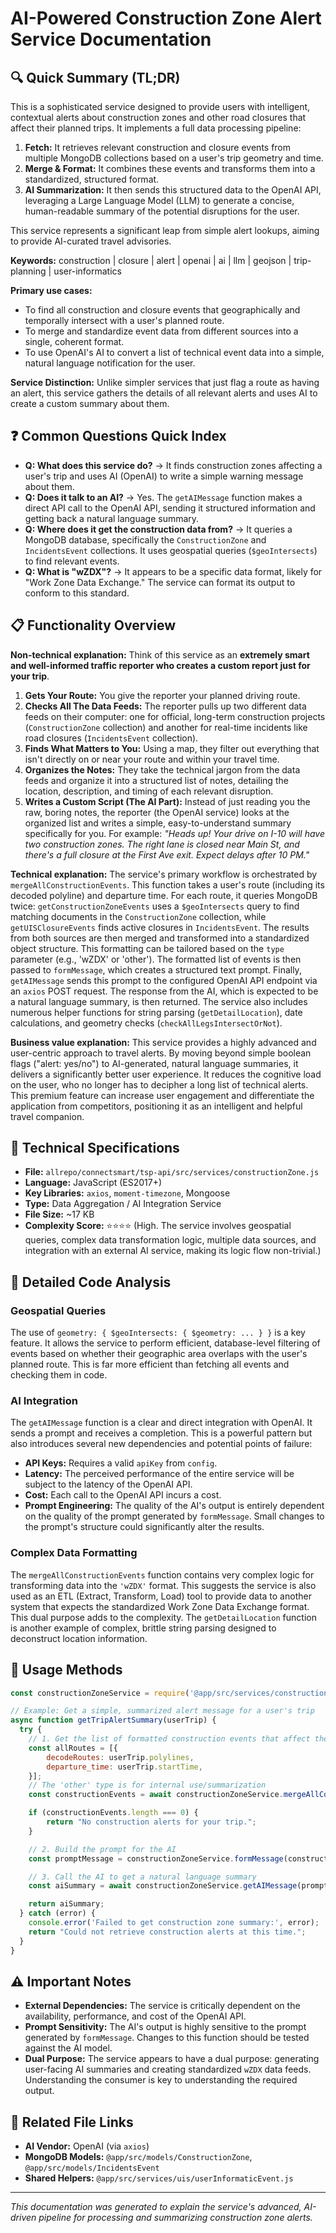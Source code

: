 # AI-Powered Construction Zone Alert Service Documentation

## 🔍 Quick Summary (TL;DR)
This is a sophisticated service designed to provide users with intelligent, contextual alerts about construction zones and other road closures that affect their planned trips. It implements a full data processing pipeline:
1.  **Fetch:** It retrieves relevant construction and closure events from multiple MongoDB collections based on a user's trip geometry and time.
2.  **Merge & Format:** It combines these events and transforms them into a standardized, structured format.
3.  **AI Summarization:** It then sends this structured data to the OpenAI API, leveraging a Large Language Model (LLM) to generate a concise, human-readable summary of the potential disruptions for the user.

This service represents a significant leap from simple alert lookups, aiming to provide AI-curated travel advisories.

**Keywords:** construction | closure | alert | openai | ai | llm | geojson | trip-planning | user-informatics

**Primary use cases:** 
- To find all construction and closure events that geographically and temporally intersect with a user's planned route.
- To merge and standardize event data from different sources into a single, coherent format.
- To use OpenAI's AI to convert a list of technical event data into a simple, natural language notification for the user.

**Service Distinction:**
Unlike simpler services that just flag a route as having an alert, this service gathers the details of all relevant alerts and uses AI to create a custom summary about them.

## ❓ Common Questions Quick Index
- **Q: What does this service do?** → It finds construction zones affecting a user's trip and uses AI (OpenAI) to write a simple warning message about them.
- **Q: Does it talk to an AI?** → Yes. The `getAIMessage` function makes a direct API call to the OpenAI API, sending it structured information and getting back a natural language summary.
- **Q: Where does it get the construction data from?** → It queries a MongoDB database, specifically the `ConstructionZone` and `IncidentsEvent` collections. It uses geospatial queries (`$geoIntersects`) to find relevant events.
- **Q: What is "wZDX"?** → It appears to be a specific data format, likely for "Work Zone Data Exchange." The service can format its output to conform to this standard.

## 📋 Functionality Overview

**Non-technical explanation:** 
Think of this service as an **extremely smart and well-informed traffic reporter who creates a custom report just for your trip**.
1.  **Gets Your Route:** You give the reporter your planned driving route.
2.  **Checks All The Data Feeds:** The reporter pulls up two different data feeds on their computer: one for official, long-term construction projects (`ConstructionZone` collection) and another for real-time incidents like road closures (`IncidentsEvent` collection).
3.  **Finds What Matters to You:** Using a map, they filter out everything that isn't directly on or near your route and within your travel time.
4.  **Organizes the Notes:** They take the technical jargon from the data feeds and organize it into a structured list of notes, detailing the location, description, and timing of each relevant disruption.
5.  **Writes a Custom Script (The AI Part):** Instead of just reading you the raw, boring notes, the reporter (the OpenAI service) looks at the organized list and writes a simple, easy-to-understand summary specifically for you. For example: *"Heads up! Your drive on I-10 will have two construction zones. The right lane is closed near Main St, and there's a full closure at the First Ave exit. Expect delays after 10 PM."*

**Technical explanation:** 
The service's primary workflow is orchestrated by `mergeAllConstructionEvents`. This function takes a user's route (including its decoded polyline) and departure time. For each route, it queries MongoDB twice: `getConstructionZoneEvents` uses a `$geoIntersects` query to find matching documents in the `ConstructionZone` collection, while `getUISClosureEvents` finds active closures in `IncidentsEvent`.
The results from both sources are then merged and transformed into a standardized object structure. This formatting can be tailored based on the `type` parameter (e.g., 'wZDX' or 'other'). The formatted list of events is then passed to `formMessage`, which creates a structured text prompt. Finally, `getAIMessage` sends this prompt to the configured OpenAI API endpoint via an `axios` POST request. The response from the AI, which is expected to be a natural language summary, is then returned. The service also includes numerous helper functions for string parsing (`getDetailLocation`), date calculations, and geometry checks (`checkAllLegsIntersectOrNot`).

**Business value explanation:**
This service provides a highly advanced and user-centric approach to travel alerts. By moving beyond simple boolean flags ("alert: yes/no") to AI-generated, natural language summaries, it delivers a significantly better user experience. It reduces the cognitive load on the user, who no longer has to decipher a long list of technical alerts. This premium feature can increase user engagement and differentiate the application from competitors, positioning it as an intelligent and helpful travel companion.

## 🔧 Technical Specifications

- **File:** `allrepo/connectsmart/tsp-api/src/services/constructionZone.js`
- **Language:** JavaScript (ES2017+)
- **Key Libraries:** `axios`, `moment-timezone`, Mongoose
- **Type:** Data Aggregation / AI Integration Service
- **File Size:** ~17 KB
- **Complexity Score:** ⭐⭐⭐⭐ (High. The service involves geospatial queries, complex data transformation logic, multiple data sources, and integration with an external AI service, making its logic flow non-trivial.)

## 📝 Detailed Code Analysis

### Geospatial Queries
The use of `geometry: { $geoIntersects: { $geometry: ... } }` is a key feature. It allows the service to perform efficient, database-level filtering of events based on whether their geographic area overlaps with the user's planned route. This is far more efficient than fetching all events and checking them in code.

### AI Integration
The `getAIMessage` function is a clear and direct integration with OpenAI. It sends a prompt and receives a completion. This is a powerful pattern but also introduces several new dependencies and potential points of failure:
- **API Keys:** Requires a valid `apiKey` from `config`.
- **Latency:** The perceived performance of the entire service will be subject to the latency of the OpenAI API.
- **Cost:** Each call to the OpenAI API incurs a cost.
- **Prompt Engineering:** The quality of the AI's output is entirely dependent on the quality of the prompt generated by `formMessage`. Small changes to the prompt's structure could significantly alter the results.

### Complex Data Formatting
The `mergeAllConstructionEvents` function contains very complex logic for transforming data into the `'wZDX'` format. This suggests the service is also used as an ETL (Extract, Transform, Load) tool to provide data to another system that expects the standardized Work Zone Data Exchange format. This dual purpose adds to the complexity. The `getDetailLocation` function is another example of complex, brittle string parsing designed to deconstruct location information.

## 🚀 Usage Methods

```javascript
const constructionZoneService = require('@app/src/services/constructionZone');

// Example: Get a simple, summarized alert message for a user's trip
async function getTripAlertSummary(userTrip) {
  try {
    // 1. Get the list of formatted construction events that affect the trip
    const allRoutes = [{
        decodeRoutes: userTrip.polylines,
        departure_time: userTrip.startTime,
    }];
    // The 'other' type is for internal use/summarization
    const constructionEvents = await constructionZoneService.mergeAllConstructionEvents(allRoutes, 'other');

    if (constructionEvents.length === 0) {
        return "No construction alerts for your trip.";
    }

    // 2. Build the prompt for the AI
    const promptMessage = constructionZoneService.formMessage(constructionEvents, new Date(), 'EN');

    // 3. Call the AI to get a natural language summary
    const aiSummary = await constructionZoneService.getAIMessage(promptMessage);

    return aiSummary;
  } catch (error) {
    console.error('Failed to get construction zone summary:', error);
    return "Could not retrieve construction alerts at this time.";
  }
}
```

## ⚠️ Important Notes
- **External Dependencies:** The service is critically dependent on the availability, performance, and cost of the OpenAI API.
- **Prompt Sensitivity:** The AI's output is highly sensitive to the prompt generated by `formMessage`. Changes to this function should be tested against the AI model.
- **Dual Purpose:** The service appears to have a dual purpose: generating user-facing AI summaries and creating standardized `wZDX` data feeds. Understanding the consumer is key to understanding the required output.

## 🔗 Related File Links
- **AI Vendor:** OpenAI (via `axios`)
- **MongoDB Models:** `@app/src/models/ConstructionZone`, `@app/src/models/IncidentsEvent`
- **Shared Helpers:** `@app/src/services/uis/userInformaticEvent.js`

---
*This documentation was generated to explain the service's advanced, AI-driven pipeline for processing and summarizing construction zone alerts.* 